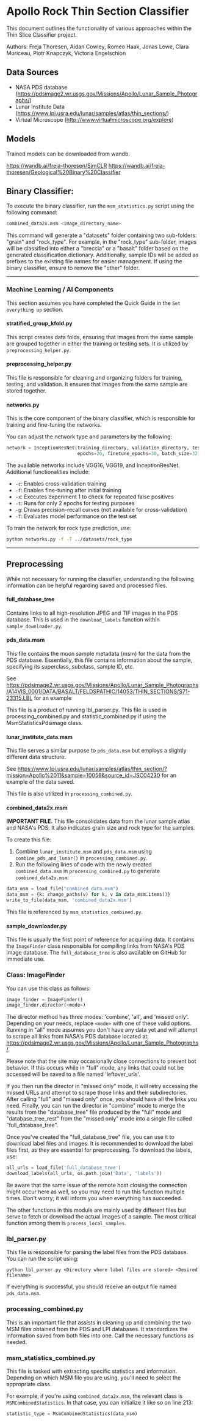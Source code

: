 

# Apollo Rock Thin Section Classifier
This document outlines the functionality of various approaches within the Thin Slice Classifier project.

Authors: Freja Thoresen, Aidan Cowley, Romeo Haak, Jonas Lewe, Clara Moriceau, Piotr Knapczyk, Victoria Engelschion

## Data Sources
- NASA PDS database (https://pdsimage2.wr.usgs.gov/Missions/Apollo/Lunar_Sample_Photographs/)
- Lunar Institute Data (https://www.lpi.usra.edu/lunar/samples/atlas/thin_sections/)
- Virtual Microscope (http://www.virtualmicroscope.org/explore)

## Models
Trained models can be downloaded from wandb.

https://wandb.ai/freja-thoresen/SimCLR
https://wandb.ai/freja-thoresen/Geological%20Binary%20Classifier


## Binary Classifier:
To execute the binary classifier, run the `msm_statistics.py` script using the following command: 

```bash
combined_data2x.msm <image_directory_name>
```

This command will generate a "datasets" folder containing two sub-folders: "grain" and "rock_type". For example, in the "rock_type" sub-folder, images will be classified into either a "breccia" or a "basalt" folder based on the generated classification dictionary. Additionally, sample IDs will be added as prefixes to the existing file names for easier management. If using the binary classifier, ensure to remove the "other" folder.

---
### Machine Learning / AI Components
This section assumes you have completed the Quick Guide in the `Set everything up` section.

#### stratified_group_kfold.py
This script creates data folds, ensuring that images from the same sample are grouped together in either the training or testing sets. It is utilized by `preprocessing_helper.py`.

#### preprocessing_helper.py
This file is responsible for cleaning and organizing folders for training, testing, and validation. It ensures that images from the same sample are stored together. 

#### networks.py
This is the core component of the binary classifier, which is responsible for training and fine-tuning the networks. 

You can adjust the network type and parameters by the following:

```python
network = InceptionResNet(training_directory, validation_directory, test_directory, 
                          epochs=20, finetune_epochs=30, batch_size=32)
```

The available networks include VGG16, VGG19, and InceptionResNet. Additional functionalities include:
- `-c`: Enables cross-validation training
- `-f`: Enables fine-tuning after initial training
- `-x`: Executes experiment 1 to check for repeated false positives
- `-t`: Runs for only 2 epochs for testing purposes
- `-g`: Draws precision-recall curves (not available for cross-validation)
- `-T`: Evaluates model performance on the test set

To train the network for rock type prediction, use:

```bash
python networks.py -f -T ../datasets/rock_type
```

---
## Preprocessing
While not necessary for running the classifier, understanding the following information can be helpful regarding saved and processed files.

#### full_database_tree
Contains links to all high-resolution JPEG and TIF images in the PDS database. This is used in the `download_labels` function within `sample_downloader.py`.

#### pds_data.msm
This file contains the moon sample metadata (msm) for the data from the PDS database.
Essentially, this file contains information about the sample, specifying its superclass, subclass, sample ID, etc.

See https://pdsimage2.wr.usgs.gov/Missions/Apollo/Lunar_Sample_Photographs/A14VIS_0001/DATA/BASALT/FELDSPATHIC/14053/THIN_SECTIONS/S71-23315.LBL
for an example

This file is a product of running lbl_parser.py. This file is used in processing_combined.py and statistic_combined.py
if using the MsmStatisticsPdsimage class.

#### lunar_institute_data.msm
This file serves a similar purpose to `pds_data.msm` but employs a slightly different data structure.

See https://www.lpi.usra.edu/lunar/samples/atlas/thin_section/?mission=Apollo%2011&sample=10058&source_id=JSC04230 for an example of the data saved.

This file is also utilized in `processing_combined.py`.


#### combined_data2x.msm
**IMPORTANT FILE.** This file consolidates data from the lunar sample atlas and NASA's PDS. It also indicates grain size and rock type for the samples.

To create this file:
1. Combine `lunar_institute.msm` and `pds_data.msm` using `combine_pds_and_lunar()` in `processing_combined.py`.
2. Run the following lines of code with the newly created `combined_data.msm` in `processing_combined.py` to generate `combined_data2x.msm`:

```python
data_msm = load_file("combined_data.msm")
data_msm = {k: change_paths(v) for k, v in data_msm.items()}
write_to_file(data_msm, 'combined_data2x.msm')
```

This file is referenced by `msm_statistics_combined.py`.

#### sample_downloader.py
This file is usually the first point of reference for acquiring data. It contains the `ImageFinder` class responsible for compiling links from NASA's PDS image database. The `full_database_tree` is also available on GitHub for immediate use.
### Class: ImageFinder

You can use this class as follows:

```python
image_finder = ImageFinder()
image_finder.director(<mode>)
```

The director method has three modes: 'combine', 'all', and 'missed only'. Depending on your needs, replace `<mode>` with one of these valid options. Running in "all" mode assumes you don't have any data yet and will attempt to scrape all links from NASA's PDS database located at: 
https://pdsimage2.wr.usgs.gov/Missions/Apollo/Lunar_Sample_Photographs/. 

Please note that the site may occasionally close connections to prevent bot behavior. If this occurs while in "full" mode, any links that could not be accessed will be saved to a file named 'leftover_urls'.

If you then run the director in "missed only" mode, it will retry accessing the missed URLs and attempt to scrape those links and their subdirectories. After calling "full" and "missed only" once, you should have all the links you need. Finally, you can run the director in "combine" mode to merge the results from the "database_tree" file produced by the "full" mode and "database_tree_rest" from the "missed only" mode into a single file called "full_database_tree".

Once you've created the "full_database_tree" file, you can use it to download label files and images. It is recommended to download the label files first, as they are essential for preprocessing. To download the labels, use:

```python
all_urls = load_file('full_database_tree')
download_labels(all_urls, os.path.join('Data', 'labels'))
```

Be aware that the same issue of the remote host closing the connection might occur here as well, so you may need to run this function multiple times. Don't worry; it will inform you when everything has succeeded. 

The other functions in this module are mainly used by different files but serve to fetch or download the actual images of a sample. The most critical function among them is `process_local_samples`.

### lbl_parser.py

This file is responsible for parsing the label files from the PDS database. You can run the script using:

```shell
python lbl_parser.py <Directory where label files are stored> <Desired filename>
```

If everything is successful, you should receive an output file named `pds_data.msm`.

### processing_combined.py

This is an important file that assists in cleaning up and combining the two MSM files obtained from the PDS and LPI databases. It standardizes the information saved from both files into one. Call the necessary functions as needed.

### msm_statistics_combined.py

This file is tasked with extracting specific statistics and information. Depending on which MSM file you are using, you'll need to select the appropriate class.

For example, if you're using `combined_data2x.msm`, the relevant class is `MSMCombinedStatistics`. In that case, you can initialize it like so on line 213:

```python
statistic_type = MsmCombinedStatistics(data_msm)
```
